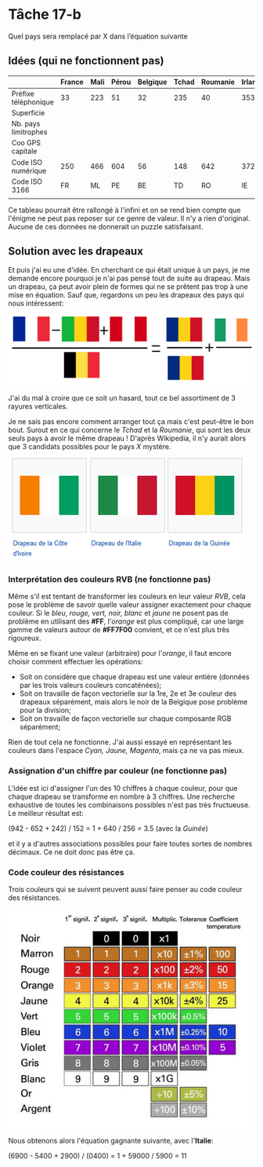# Tâche 17-b

Quel pays sera remplacé par X dans l’équation suivante

## Idées (qui ne fonctionnent pas)

|                     | France | Mali   | Pérou  | Belgique | Tchad | Roumanie | Irlande | X |
| ------------------- | ------ | ------ | ------ | ------ | ------ | ------ | ------ | ------ |
| Préfixe téléphonique| 33     | 223    | 51     | 32     | 235    | 40     | 353    |        |
| Superficie          |        |        |        |        |        |        |        |        |
| Nb. pays limitrophes |        |        |        |        |        |        |        |        |
| Coo GPS capitale    |        |        |        |        |        |        |        |        |
| Code ISO numérique  | 250    | 466    | 604    | 56     | 148    | 642    | 372    |        |
| Code ISO 3166       | FR     | ML     | PE     | BE     | TD     | RO     | IE     |        |
|                     |        |        |        |        |        |        |        |        |


Ce tableau pourrait être rallongé à l'infini et on se rend bien compte que l'énigme ne peut pas reposer sur ce genre de valeur. Il n'y a rien d'original. Aucune de ces données ne donnerait un puzzle satisfaisant.

## Solution avec les drapeaux

Et puis j'ai eu une d'idée. En cherchant ce qui était unique à un pays, je me demande encore pourquoi je n'ai pas pensé tout de suite au drapeau. Mais un drapeau, ça peut avoir plein de formes qui ne se prêtent pas trop à une mise en équation. Sauf que, regardons un peu les drapeaux des pays qui nous intéressent:

![Flags](17_Flags_Equation.png)

J'ai du mal à croire que ce soit un hasard, tout ce bel assortiment de 3 rayures verticales.

Je ne sais pas encore comment arranger tout ça mais c'est peut-être le bon bout. Surout en ce qui concerne le *Tchad* et la *Roumanie*, qui sont les deux seuls pays à avoir le même drapeau ! D'après Wikipedia, il n'y aurait alors que 3 candidats possibles pour le pays *X* mystère.

![FlagsX](17-FlagsX.jpg)

### Interprétation des couleurs RVB (ne fonctionne pas)

Même s'il est tentant de transformer les couleurs en leur valeur *RVB*, cela pose le problème de savoir quelle valeur assigner exactement pour chaque couleur. Si le *bleu*, *rouge, vert, noir, blanc* et *jaune* ne posent pas de problème en utilisant des **\#FF**, l'*orange* est plus compliqué, car une large gamme de valeurs autour de **\#FF7F00** convient, et ce n'est plus très rigoureux.

Même en se fixant une valeur (arbitraire) pour l'*orange*, il faut encore choisir comment effectuer les opérations:

* Soit on considère que chaque drapeau est une valeur entière (données par les trois valeurs couleurs concaténées);
* Soit on travaille de façon vectorielle sur la 1re, 2e et 3e couleur des drapeaux séparément, mais alors le noir de la Belgique pose problème pour la division;
* Soit on travaille de façon vectorielle sur chaque composante RGB séparément;

Rien de tout cela ne fonctionne. J'ai aussi essayé en représentant les couleurs dans l'espace *Cyan, Jaune, Magenta*, mais ça ne va pas mieux.

### Assignation d'un chiffre par couleur (ne fonctionne pas)

L'idée est ici d'assigner l'un des 10 chiffres à chaque couleur, pour que chaque drapeau se transforme en nombre à 3 chiffres. Une recherche exhaustive de toutes les combinaisons possibles n'est pas très fructueuse. Le meilleur résultat est:

(942 - 652 + 242) / 152 = 1 + 640 / 256 = 3.5 (avec la *Guinée*)

et il y a d'autres associations possibles pour faire toutes sortes de nombres décimaux. Ce ne doit donc pas être ça.

### Code couleur des résistances

Trois couleurs qui se suivent peuvent aussi faire penser au code couleur des résistances.

![FlagsX](17-ColorCode.png)

Nous obtenons alors l'équation gagnante suivante, avec l'**Italie**:

(6900 - 5400 + 2900) / (0400) = 1 + 59000 / 5900 = 11

